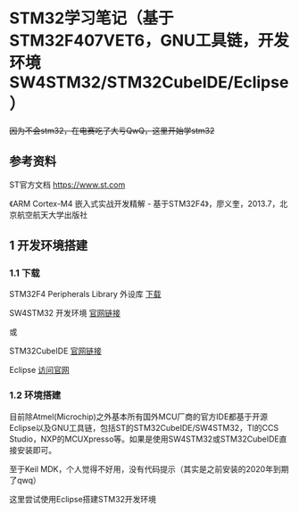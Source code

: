 # STM32学习笔记（基于STM32F407VET6，GNU工具链，开发环境SW4STM32/STM32CubeIDE/Eclipse）

~~因为不会stm32，在电赛吃了大亏QwQ，这里开始学stm32~~

## 参考资料

ST官方文档 https://www.st.com

《ARM Cortex-M4 嵌入式实战开发精解 - 基于STM32F4》，廖义奎，2013.7，北京航空航天大学出版社


## 1 开发环境搭建

### 1.1 下载

STM32F4 Peripherals Library 外设库 [下载](https://www.st.com/content/st_com/en/products/embedded-software/mcu-mpu-embedded-software/stm32-embedded-software/stm32-standard-peripheral-libraries/stsw-stm32065.html)

SW4STM32 开发环境 [官网链接](https://www.openstm32.org)

或

STM32CubeIDE [官网链接](https://www.st.com/content/st_com/en/products/development-tools/software-development-tools/stm32-software-development-tools/stm32-ides/stm32cubeide.html)

Eclipse [访问官网](https://www.eclipse.org)


### 1.2 环境搭建

目前除Atmel(Microchip)之外基本所有国外MCU厂商的官方IDE都基于开源Eclipse以及GNU工具链，包括ST的STM32CubeIDE/SW4STM32，TI的CCS Studio，NXP的MCUXpresso等。如果是使用SW4STM32或STM32CubeIDE直接安装即可。

至于Keil MDK，个人觉得不好用，没有代码提示（其实是之前安装的2020年到期了qwq）

这里尝试使用Eclipse搭建STM32开发环境

